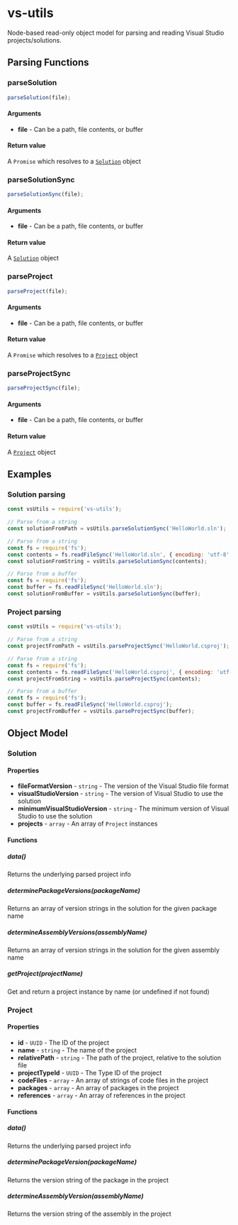 # vs-utils
Node-based read-only object model for parsing and reading Visual Studio projects/solutions.

## Parsing Functions
### parseSolution
```js
parseSolution(file);
```

#### Arguments
- **file** - Can be a path, file contents, or buffer

#### Return value
A `Promise` which resolves to a [`Solution`](#solution) object


### parseSolutionSync
```js
parseSolutionSync(file);
```

#### Arguments
- **file** - Can be a path, file contents, or buffer

#### Return value
A [`Solution`](#solution) object


### parseProject
```js
parseProject(file);
```

#### Arguments
- **file** - Can be a path, file contents, or buffer

#### Return value
A `Promise` which resolves to a [`Project`](#project) object


### parseProjectSync
```js
parseProjectSync(file);
```

#### Arguments
- **file** - Can be a path, file contents, or buffer

#### Return value
A [`Project`](#project) object



## Examples
### Solution parsing
```js
const vsUtils = require('vs-utils');

// Parse from a string
const solutionFromPath = vsUtils.parseSolutionSync('HelloWorld.sln');

// Parse from a string
const fs = require('fs');
const contents = fs.readFileSync('HelloWorld.sln', { encoding: 'utf-8' });
const solutionFromString = vsUtils.parseSolutionSync(contents);

// Parse from a buffer
const fs = require('fs');
const buffer = fs.readFileSync('HelloWorld.sln');
const solutionFromBuffer = vsUtils.parseSolutionSync(buffer);
```

### Project parsing
```js
const vsUtils = require('vs-utils');

// Parse from a string
const projectFromPath = vsUtils.parseProjectSync('HelloWorld.csproj');

// Parse from a string
const fs = require('fs');
const contents = fs.readFileSync('HelloWorld.csproj', { encoding: 'utf-8' });
const projectFromString = vsUtils.parseProjectSync(contents);

// Parse from a buffer
const fs = require('fs');
const buffer = fs.readFileSync('HelloWorld.csproj');
const projectFromBuffer = vsUtils.parseProjectSync(buffer);
```


## Object Model

### Solution
#### Properties

- **fileFormatVersion** - `string` - The version of the Visual Studio file format
- **visualStudioVersion** - `string` - The version of Visual Studio to use the solution
- **minimumVisualStudioVersion** - `string` - The minimum version of Visual Studio to use the solution
- **projects** - `array` - An array of `Project` instances

#### Functions

##### data()
Returns the underlying parsed project info
##### determinePackageVersions(packageName)
Returns an array of version strings in the solution for the given package name
##### determineAssemblyVersions(assemblyName)
Returns an array of version strings in the solution for the given assembly name
##### getProject(projectName)
Get and return a project instance by name (or undefined if not found)

### Project
#### Properties

- **id** - `UUID` - The ID of the project
- **name** - `string` - The name of the project
- **relativePath** - `string` - The path of the project, relative to the solution file
- **projectTypeId** - `UUID` - The Type ID of the project
- **codeFiles** - `array` - An array of strings of code files in the project
- **packages** - `array` - An array of packages in the project
- **references** - `array` - An array of references in the project

#### Functions

##### data()
Returns the underlying parsed project info
##### determinePackageVersion(packageName)
Returns the version string of the package in the project
##### determineAssemblyVersion(assemblyName)
Returns the version string of the assembly in the project